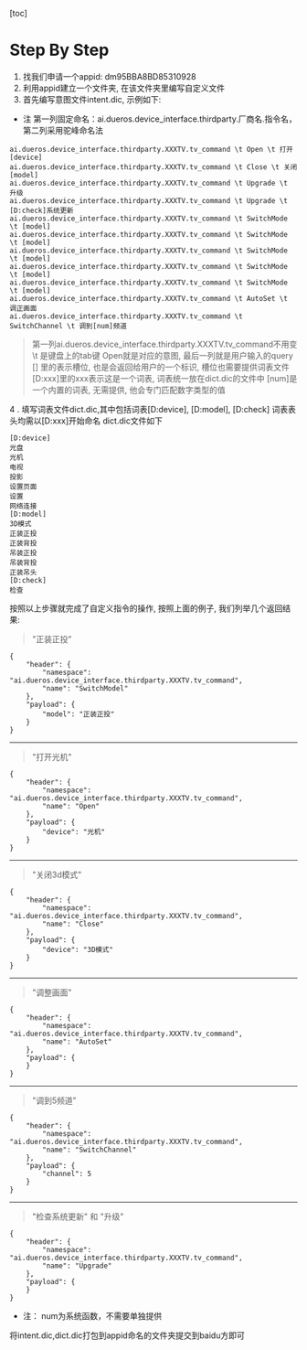 [toc]


# Step By Step
1. 找我们申请一个appid: dm95BBA8BD85310928
2.  利用appid建立一个文件夹, 在该文件夹里编写自定义文件
3. 首先编写意图文件intent.dic, 示例如下:
* 注 第一列固定命名：ai.dueros.device_interface.thirdparty.厂商名.指令名，第二列采用驼峰命名法
```
ai.dueros.device_interface.thirdparty.XXXTV.tv_command \t Open \t 打开[device]
ai.dueros.device_interface.thirdparty.XXXTV.tv_command \t Close \t 关闭[model]
ai.dueros.device_interface.thirdparty.XXXTV.tv_command \t Upgrade \t 升级
ai.dueros.device_interface.thirdparty.XXXTV.tv_command \t Upgrade \t [D:check]系统更新
ai.dueros.device_interface.thirdparty.XXXTV.tv_command \t SwitchMode \t [model]
ai.dueros.device_interface.thirdparty.XXXTV.tv_command \t SwitchMode \t [model]
ai.dueros.device_interface.thirdparty.XXXTV.tv_command \t SwitchMode  \t [model]
ai.dueros.device_interface.thirdparty.XXXTV.tv_command \t SwitchMode  \t [model]
ai.dueros.device_interface.thirdparty.XXXTV.tv_command \t SwitchMode  \t [model]
ai.dueros.device_interface.thirdparty.XXXTV.tv_command \t AutoSet \t 调正画面
ai.dueros.device_interface.thirdparty.XXXTV.tv_command \t SwitchChannel \t 调到[num]频道
```
> 第一列ai.dueros.device_interface.thirdparty.XXXTV.tv_command不用变
> \t 是键盘上的tab键
> Open就是对应的意图, 
> 最后一列就是用户输入的query
> [] 里的表示槽位, 也是会返回给用户的一个标识, 槽位也需要提供词表文件
> [D:xxx]里的xxx表示这是一个词表, 词表统一放在dict.dic的文件中
> [num]是一个内置的词表, 无需提供, 他会专门匹配数字类型的值

4 .  填写词表文件dict.dic,其中包括词表[D:device], [D:model], [D:check]
词表表头均需以[D:xxx]开始命名
dict.dic文件如下
```
[D:device]
光盘
光机
电视
投影
设置页面
设置
网络连接
[D:model]
3D模式
正装正投
正装背投
吊装正投
吊装背投
正装吊头
[D:check]
检查
```
按照以上步骤就完成了自定义指令的操作, 按照上面的例子, 我们列举几个返回结果:
> "正装正投"
```
{
    "header": {
        "namespace": "ai.dueros.device_interface.thirdparty.XXXTV.tv_command",
        "name": "SwitchModel"
    },
    "payload": {
        "model": "正装正投"
    }
}
```
---
> "打开光机"
```
{
    "header": {
        "namespace": "ai.dueros.device_interface.thirdparty.XXXTV.tv_command",
        "name": "Open"
    },
    "payload": {
        "device": "光机"
    }
}
```
---

> "关闭3d模式"
```
{
    "header": {
        "namespace": "ai.dueros.device_interface.thirdparty.XXXTV.tv_command",
        "name": "Close"
    },
    "payload": {
        "device": "3D模式"
    }
}
```
---

> "调整画面"
```
{
    "header": {
        "namespace": "ai.dueros.device_interface.thirdparty.XXXTV.tv_command",
        "name": "AutoSet"
    },
    "payload": {
    }
}
```
---

> "调到5频道"
```
{
    "header": {
        "namespace": "ai.dueros.device_interface.thirdparty.XXXTV.tv_command",
        "name": "SwitchChannel"
    },
    "payload": {
        "channel": 5
    }
}
```
---

> "检查系统更新" 和 "升级"
```
{
    "header": {
        "namespace": "ai.dueros.device_interface.thirdparty.XXXTV.tv_command",
        "name": "Upgrade"
    },
    "payload": {
    }
}
```

* 注：
num为系统函数，不需要单独提供

将intent.dic,dict.dic打包到appid命名的文件夹提交到baidu方即可
